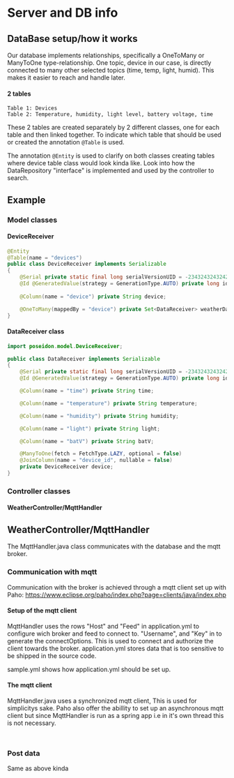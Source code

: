 # Server and DB info

## DataBase setup/how it works

Our database implements relationships, specifically a OneToMany or ManyToOne
type-relationship. One topic, device in our case, is directly connected to many other selected topics
(time, temp, light, humid). This makes it easier to reach and handle later.

#### 2 tables

    Table 1: Devices
    Table 2: Temperature, humidity, light level, battery voltage, time

These 2 tables are created separately by 2 different classes, one for each table and then linked together.
To indicate which table that should be used or created the annotation ```@Table``` is used.

The annotation ```@Entity``` is used to clarify on both classes creating tables where device table class would look kinda like.
Look into how the DataRepository "interface" is implemented and used by the controller to search.

## Example

### Model classes

#### **DeviceReceiver**
```java
@Entity
@Table(name = "devices")
public class DeviceReceiver implements Serializable
{
    @Serial private static final long serialVersionUID = -2343243243242432341L;
    @Id @GeneratedValue(strategy = GenerationType.AUTO) private long id;
    
    @Column(name = "device") private String device;

    @OneToMany(mappedBy = "device") private Set<DataReceiver> weatherData;
}
```

#### **DataReceiver class**

```java
import poseidon.model.DeviceReceiver;

public class DataReceiver implements Serializable
{
    @Serial private static final long serialVersionUID = -2343243243242432341L;
    @Id @GeneratedValue(strategy = GenerationType.AUTO) private long id;

    @Column(name = "time") private String time;

    @Column(name = "temperature") private String temperature;

    @Column(name = "humidity") private String humidity;

    @Column(name = "light") private String light;

    @Column(name = "batV") private String batV;

    @ManyToOne(fetch = FetchType.LAZY, optional = false)
    @JoinColumn(name = "device_id", nullable = false)
    private DeviceReceiver device;
}
```

### Controller classes

#### WeatherController/MqttHandler

## WeatherController/MqttHandler
The MqttHandler.java class communicates with the database and the mqtt broker. 


### Communication with mqtt
Communication with the broker is achieved through a mqtt client set up with Paho: https://www.eclipse.org/paho/index.php?page=clients/java/index.php

#### Setup of the mqtt client
MqttHandler uses the rows "Host" and "Feed" in application.yml to configure wich broker and feed to connect to.
"Username", and "Key" in to generate the connectOptions. This is used to connect and authorize the client towards the broker.
application.yml stores data that is too sensitive to be shipped in the source code.


sample.yml shows how application.yml should be set up.


#### The mqtt client
MqttHandler.java uses a synchronized mqtt client, This is used for simplicitys sake. 
Paho also offer the abillity to set up an asynchronous mqtt client but since MqttHandler is run as a spring app i.e in it's own thread this is not necessary.


```java



```

### Post data
Same as above kinda
